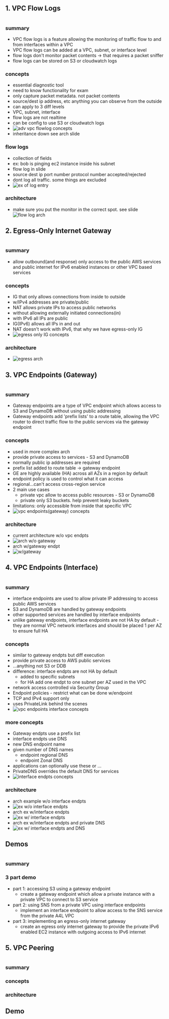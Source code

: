 ## 1. VPC Flow Logs

#

### summary

- VPC flow logs is a feature allowing the monitoring of traffic flow to and from interfaces within a VPC
- VPC flow logs can be added at a VPC, subnet, or interface level
- flow logs don't monitor packet contents -> that requires a packet sniffer
- flow logs can be stored on S3 or cloudwatch logs

### concepts

- essential diagnostic tool
- need to know functionality for exam
- only capture packet metadata. not packet contents
- source/dest ip address, etc anything you can observe from the outside
- can apply to 3 diff levels
- VPC, subnet, interface
- flow logs are not realtime
- can be config to use S3 or cloudwatch logs
- ![adv vpc flowlog concepts](img/advVPCflowlogconcepts.png)
- inheritance down see arch slide

### flow logs

- collection of fields
- ex: bob is pinging ec2 instance inside his subnet
- flow log in slide
- source dest ip port number protocol number accepted/rejected
- dont log all traffic. some things are excluded
- ![ex of log entry](img/advVPCflowlogentry.png)

### architecture

- make sure you put the monitor in the correct spot. see slide
  ![flow log arch](img/advVPCflowlogarch.png)

## 2. Egress-Only Internet Gateway

#

### summary

- allow outbound(and response) only access to the public AWS services and public internet for IPv6 enabled instances or other VPC based services

### concepts

- IG that only allows connections from inside to outside
- w/IPv4 addresses are private/public
- NAT allows private IPs to access public networks
- without allowing externally initiated connections(in)
- with IPv6 all IPs are public
- IG(IPv6) allows all IPs in and out
- NAT doesn't work with IPv6, that why we have egress-only IG
- ![egress only IG concepts](img/advVPCegressconcepts.png)

### architecture

- ![egress arch](img/advVPCegressarch.png)

## 3. VPC Endpoints (Gateway)

#

### summary

- Gateway endpoints are a type of VPC endpoint which allows access to S3 and DynamoDB without using public addressing
- Gateway endpoints add 'prefix lists' to a route table, allowing the VPC router to direct traffic flow to the public services via the gateway endpoint

### concepts

- used in more complex arch
- provide private access to services - S3 and DynamoDB
- normally public ip addresses are required
- prefix list added to route table -> gateway endpoint
- GE are highly available (HA) across all AZs in a region by default
- endpoint policy is used to control what it can access
- regional...can't access cross-region service
- 2 main use cases
  - private vpc allow to access public resources - S3 or DynamoDB
  - private only S3 buckets. help prevent leaky buckets
- limitations: only accessible from inside that specific VPC
- ![vpc endpoints(gateway) concepts](img/advVPCgwendpts.png)

### architecture

- current architecture w/o vpc endpts
- ![arch w/o gateway](img/advVPCendptsgwarch-old.png)
- arch w/gateway endpt
- ![w/gateway](img/advVPCendptsgw.png)

## 4. VPC Endpoints (Interface)

#

### summary

- interface endpoints are used to allow private IP addressing to access public AWS services
- S3 and DynamoDB are handled by gateway endpoints
- other supported services are handled by interface endpoints
- unlike gateway endpoints, interface endpoints are not HA by default - they are normal VPC network interfaces and should be placed 1 per AZ to ensure full HA

### concepts

- similar to gateway endpts but diff execution
- provide private access to AWS public services
- ...anything not S3 or DDB
- difference: interface endpts are not HA by default
  - added to specific subnets
  - for HA add one endpt to one subnet per AZ used in the VPC
- network access controlled via Security Group
- Endpoint policies - restrict what can be done w/endpoint
- TCP and IPv4 support only
- uses PrivateLink behind the scenes
- ![vpc endpoints interface concepts](img/advVPCendpts-interface.png)

### more concepts

- Gateway endpts use a prefix list
- interface endpts use DNS
- new DNS endpoint name
- given number of DNS names
  - endpoint regional DNS
  - endpoint Zonal DNS
- applications can optionally use these or ...
- PrivateDNS overrides the default DNS for services
- ![interface endpts concepts](img/advVPCinterfaceconcepts.png)

### architecture

- arch example w/o interface endpts
- ![ex w/o interface endpts](img/advVPCinterfacearch.png)
- arch ex w/interface endpts
- ![ex w/ interface endpts](img/advVPCwEndpts.png)
- arch ex w/interface endpts and private DNS
- ![ex w/ interface endpts and DNS](img/advVPCwEndptsDNS.png)

## Demos

#

### summary

### 3 part demo

- part 1: accessing S3 using a gateway endpoint
  - create a gateway endpoint which allow a private instance with a private VPC to connect to S3 service
- part 2: using SNS from a private VPC using interface endpoints
  - implement an interface endpoint to allow access to the SNS service from the private A4L VPC
- part 3: implementing an egress-only internet gateway
  - create an egress only internet gateway to provide the private IPv6 enabled EC2 instance with outgoing access to IPv6 internet

## 5. VPC Peering

#

### summary

### concepts

### architecture

## Demo

#

